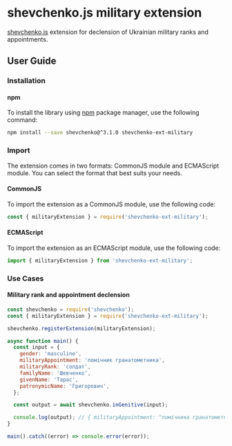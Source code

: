 # shevchenko.js military extension

[shevchenko.js](https://github.com/tooleks/shevchenko-js) extension for declension of Ukrainian military ranks and appointments.

## User Guide

### Installation

#### npm

To install the library using [npm](https://docs.npmjs.com) package manager, use the following command:

```bash
npm install --save shevchenko@^3.1.0 shevchenko-ext-military
```

### Import

The extension comes in two formats: CommonJS module and ECMAScript module. You can select the format that best suits your needs.

#### CommonJS

To import the extension as a CommonJS module, use the following code:

```JavaScript
const { militaryExtension } = require('shevchenko-ext-military');
```

#### ECMAScript

To import the extension as an ECMAScript module, use the following code:

```JavaScript
import { militaryExtension } from 'shevchenko-ext-military';
```

### Use Cases

#### Military rank and appointment declension

```JavaScript
const shevchenko = require('shevchenko');
const { militaryExtension } = require('shevchenko-ext-military');

shevchenko.registerExtension(militaryExtension);

async function main() {
  const input = {
    gender: 'masculine',
    militaryAppointment: 'помічник гранатометника',
    militaryRank: 'солдат',
    familyName: 'Шевченко',
    givenName: 'Тарас',
    patronymicName: 'Григорович',
  };

  const output = await shevchenko.inGenitive(input);

  console.log(output); // { militaryAppointment: "помічника гранатометника", militaryRank: "солдата", familyName: "Шевченка", givenName: "Тараса", patronymicName: "Григоровича" }
}

main().catch((error) => console.error(error));
```
